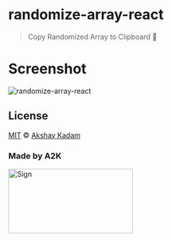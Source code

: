 # randomize-array-react

> Copy Randomized Array to Clipboard :ghost:

# Screenshot

![randomize-array-react](http://imgur.com/1LmNcIa.png)

## License

[MIT](LICENSE.md) © [Akshay Kadam](https://github.com/deadcoder0904)

### Made by A2K

<img src="http://imgur.com/jfmA33n.png" alt="Sign" width=250 height=130 />
